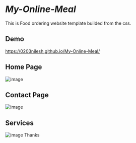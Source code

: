 # ***My-Online-Meal***
This is Food ordering website template builded from the css. 
## Demo
https://0203nilesh.github.io/My-Online-Meal/
## Home Page
![image](https://github.com/0203nilesh/My-Online-Meal/assets/95562518/83f9f24f-1cfc-4b33-8e1c-7d63f349f8e9)
## Contact Page
![image](https://github.com/0203nilesh/My-Online-Meal/assets/95562518/9fac14bc-07e8-47a2-9637-099981d04f2c)

## Services
![image](https://github.com/0203nilesh/My-Online-Meal/assets/95562518/10defacf-bb2d-411d-8d36-220b0d24ec20)
Thanks
